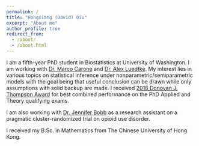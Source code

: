 ```yaml
---
permalink: /
title: "Hongxiang (David) Qiu"
excerpt: "About me"
author_profile: true
redirect_from: 
  - /about/
  - /about.html
---
```


I am a fifth-year PhD student in Biostatistics at University of Washington. I am working with [Dr. Marco Carone](http://faculty.washington.edu/mcarone/about.html) and [Dr. Alex Luedtke](http://www.alexluedtke.com/). My interest lies in various topics on statistical inference under nonparametric/semiparametric models with the goal being that useful conclusion can be drawn while only assumptions with solid backup are made. I received [2018 Donovan J. Thompson Award](https://www.biostat.washington.edu/news/doctoral-students-recognized-excellence) for best combined performance on the PhD Applied and Theory qualifying exams.

I am also working with [Dr. Jennifer Bobb](https://www.kpwashingtonresearch.org/our-research/our-scientists/bobb-jennifer-f) as a research assistant on a pragmatic cluster-randomized trial on opioid use disorder.

I received my B.Sc. in Mathematics from The Chinese University of Hong Kong.
